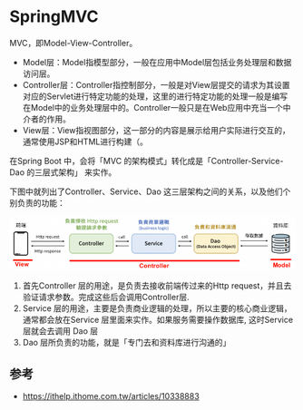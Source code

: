 # SpringMVC




MVC，即Model-View-Controller。

- Model层：Model指模型部分，一般在应用中Model层包括业务处理层和数据访问层。
- Controller层：Controller指控制部分，一般是对View层提交的请求为其设置对应的Servlet进行特定功能的处理，这里的进行特定功能的处理一般是编写在Model中的业务处理层中的。Controller一般只是在Web应用中充当一个中介者的作用。
- View层：View指视图部分，这一部分的内容是展示给用户实际进行交互的，通常使用JSP和HTML进行构建（。



在Spring Boot 中，会将「MVC 的架构模式」转化成是「Controller-Service-Dao 的三层式架构」 来实作。

下图中就列出了Controller、Service、Dao 这三层架构之间的关系，以及他们个别负责的功能：

![alt text](SpirngMVC/SpringMVC.png)

1. 首先Controller 层的用途，是负责去接收前端传过来的Http request，并且去验证请求参数。完成这些后会调用Controller层.
2. Service 层的用途，主要是负责商业逻辑的处理，所以主要的核心商业逻辑，通常都会放在Service 层里面来实作。如果服务需要操作数据库, 这时Service 层就会去调用 Dao 层
3. Dao 层所负责的功能，就是「专门去和资料库进行沟通的」





## 参考
- https://ithelp.ithome.com.tw/articles/10338883
























